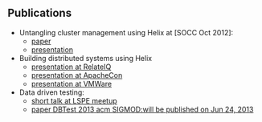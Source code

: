 <!---
Licensed to the Apache Software Foundation (ASF) under one
or more contributor license agreements.  See the NOTICE file
distributed with this work for additional information
regarding copyright ownership.  The ASF licenses this file
to you under the Apache License, Version 2.0 (the
"License"); you may not use this file except in compliance
with the License.  You may obtain a copy of the License at

  http://www.apache.org/licenses/LICENSE-2.0

Unless required by applicable law or agreed to in writing,
software distributed under the License is distributed on an
"AS IS" BASIS, WITHOUT WARRANTIES OR CONDITIONS OF ANY
KIND, either express or implied.  See the License for the
specific language governing permissions and limitations
under the License.
-->

<head>
  <title>Publications</title>
</head>


Publications
-------------

* Untangling cluster management using Helix at [SOCC Oct 2012]:
    - [paper](https://dl.acm.org/doi/abs/10.1145/2391229.2391248)
    - [presentation](https://www.slideshare.net/KishoreGopalakrishna/helix-socc-v10final)
* Building distributed systems using Helix
    - [presentation at RelateIQ](https://www.slideshare.net/KishoreGopalakrishna/helix-talk)
    - [presentation at ApacheCon](https://www.slideshare.net/KishoreGopalakrishna/apache-con-buildingddsusinghelix)
    - [presentation at VMWare](https://www.slideshare.net/KishoreGopalakrishna/apache-helix-presentation-at-vmware)
* Data driven testing:
    - [short talk at LSPE meetup](https://www.slideshare.net/KishoreGopalakrishna/data-driven-testing)
    - [paper DBTest 2013 acm SIGMOD:will be published on Jun 24, 2013](https://dbtest2013.soe.ucsc.edu/Program.htm)
